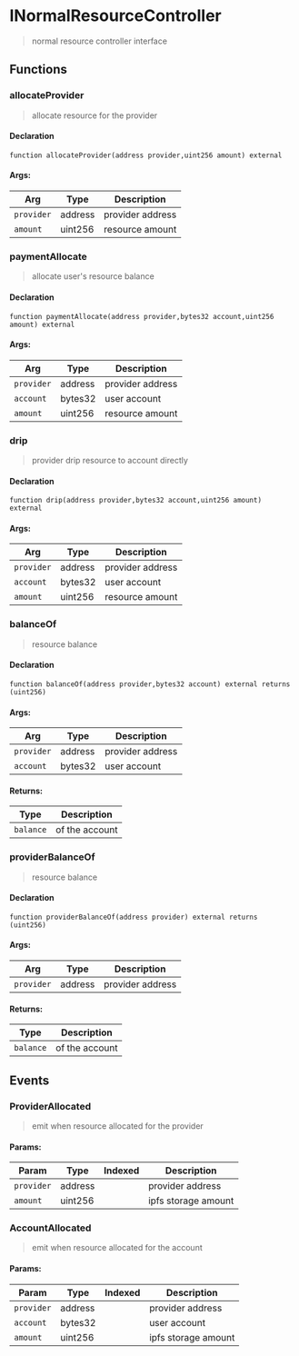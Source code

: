 # INormalResourceController



> normal resource controller interface


## Functions
### allocateProvider

> allocate resource for the provider


#### Declaration
```
function allocateProvider(address provider,uint256 amount) external
```

#### Args:
| Arg | Type | Description |
| --- | --- | --- |
|`provider` | address | provider address
|`amount` | uint256 | resource amount

### paymentAllocate

> allocate user's resource balance


#### Declaration
```
function paymentAllocate(address provider,bytes32 account,uint256 amount) external
```

#### Args:
| Arg | Type | Description |
| --- | --- | --- |
|`provider` | address | provider address
|`account` | bytes32 | user account
|`amount` | uint256 | resource amount

### drip

> provider drip resource to account directly


#### Declaration
```
function drip(address provider,bytes32 account,uint256 amount) external
```

#### Args:
| Arg | Type | Description |
| --- | --- | --- |
|`provider` | address | provider address
|`account` | bytes32 | user account
|`amount` | uint256 | resource amount

### balanceOf

> resource balance


#### Declaration
```
function balanceOf(address provider,bytes32 account) external returns (uint256)
```

#### Args:
| Arg | Type | Description |
| --- | --- | --- |
|`provider` | address | provider address
|`account` | bytes32 | user account

#### Returns:
| Type | Description |
| --- | --- |
|`balance` | of the account
### providerBalanceOf

> resource balance


#### Declaration
```
function providerBalanceOf(address provider) external returns (uint256)
```

#### Args:
| Arg | Type | Description |
| --- | --- | --- |
|`provider` | address | provider address

#### Returns:
| Type | Description |
| --- | --- |
|`balance` | of the account

## Events

### ProviderAllocated

> emit when resource allocated for the provider

  
#### Params:
| Param | Type | Indexed | Description |
| --- | --- | :---: | --- |
|`provider` | address |  | provider address
|`amount` | uint256 |  | ipfs storage amount
### AccountAllocated

> emit when resource allocated for the account

  
#### Params:
| Param | Type | Indexed | Description |
| --- | --- | :---: | --- |
|`provider` | address |  | provider address
|`account` | bytes32 |  | user account
|`amount` | uint256 |  | ipfs storage amount
